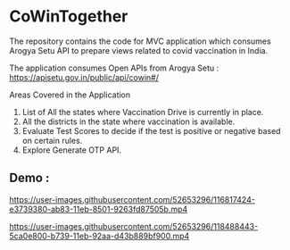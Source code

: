 # CoWinTogether
The repository contains the code for MVC application which consumes Arogya Setu API to prepare views related to covid vaccination in India.

The application consumes Open APIs from Arogya Setu : https://apisetu.gov.in/public/api/cowin#/

Areas Covered in the Application
1. List of All the states where Vaccination Drive is currently in place.
2. All the districts in the state where vaccination is available.
3. Evaluate Test Scores to decide if the test is positive or negative based on certain rules.
4. Explore Generate OTP API.

## Demo :

https://user-images.githubusercontent.com/52653296/116817424-e3739380-ab83-11eb-8501-9263fd87505b.mp4

https://user-images.githubusercontent.com/52653296/118488443-5ca0e800-b739-11eb-92aa-d43b889bf900.mp4




